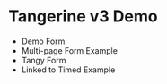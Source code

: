 # Tangerine v3 Demo 
- <tangerine-form-links link="forms/demo" formId="demoForm">Demo Form</tangerine-form-links>
- <tangerine-form-links link="forms/multipage-form-example/page-1" formId="MultipageFormExample">Multi-page Form Example</tangerine-form-links>
- <tangerine-form-links link="forms/my-tangy-form" formId="tangy-form">Tangy Form</tangerine-form-links>
- <tangerine-form-links link="forms/linked-to-timed-example" formId="linked-to-timed-example">Linked to Timed Example</tangerine-form-links>
